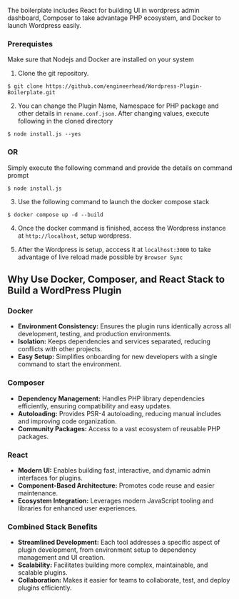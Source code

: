 The boilerplate includes React for building UI in wordpress admin dashboard, Composer to take advantage PHP ecosystem, and Docker to launch Wordpress easily.

### Prerequistes
Make sure that Nodejs and Docker are installed on your system


1. Clone the git repository.
```
$ git clone https://github.com/engineerhead/Wordpress-Plugin-Boilerplate.git
```

2. You can change the Plugin Name, Namespace for PHP package and other details in `rename.conf.json`. After changing values, execute following in the cloned directory
```
$ node install.js --yes
```
### OR
Simply execute the following command and provide the details on command prompt
```
$ node install.js
```

3. Use the following command to launch the docker compose stack
```
$ docker compose up -d --build
```

4. Once the docker command is finished, access the Wordpress instance at `http://localhost`, setup wordpress.

5. After the Wordpress is setup, acccess it at `localhost:3000` to take advantage of live reload made possible by `Browser Sync` 

## Why Use Docker, Composer, and React Stack to Build a WordPress Plugin

### Docker
- **Environment Consistency:** Ensures the plugin runs identically across all development, testing, and production environments.
- **Isolation:** Keeps dependencies and services separated, reducing conflicts with other projects.
- **Easy Setup:** Simplifies onboarding for new developers with a single command to start the environment.

### Composer
- **Dependency Management:** Handles PHP library dependencies efficiently, ensuring compatibility and easy updates.
- **Autoloading:** Provides PSR-4 autoloading, reducing manual includes and improving code organization.
- **Community Packages:** Access to a vast ecosystem of reusable PHP packages.

### React
- **Modern UI:** Enables building fast, interactive, and dynamic admin interfaces for plugins.
- **Component-Based Architecture:** Promotes code reuse and easier maintenance.
- **Ecosystem Integration:** Leverages modern JavaScript tooling and libraries for enhanced user experiences.

### Combined Stack Benefits
- **Streamlined Development:** Each tool addresses a specific aspect of plugin development, from environment setup to dependency management and UI creation.
- **Scalability:** Facilitates building more complex, maintainable, and scalable plugins.
- **Collaboration:** Makes it easier for teams to collaborate, test, and deploy plugins efficiently.